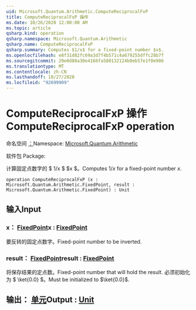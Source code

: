 ```yaml
---
uid: Microsoft.Quantum.Arithmetic.ComputeReciprocalFxP
title: ComputeReciprocalFxP 操作
ms.date: 10/26/2020 12:00:00 AM
ms.topic: article
qsharp.kind: operation
qsharp.namespace: Microsoft.Quantum.Arithmetic
qsharp.name: ComputeReciprocalFxP
qsharp.summary: Computes $1/x$ for a fixed-point number $x$.
ms.openlocfilehash: e8f31d82fc69a3d7f4b571c4a679255dffc28b7f
ms.sourcegitcommit: 29e0d88a30e4166fa580132124b0eb57e1f0e986
ms.translationtype: MT
ms.contentlocale: zh-CN
ms.lasthandoff: 10/27/2020
ms.locfileid: "92699909"
---
```

# <a name="computereciprocalfxp-operation"></a><span data-ttu-id="1e01c-102">ComputeReciprocalFxP 操作</span><span class="sxs-lookup"><span data-stu-id="1e01c-102">ComputeReciprocalFxP operation</span></span>

<span data-ttu-id="1e01c-103">命名空间 [：](xref:Microsoft.Quantum.Arithmetic)</span><span class="sxs-lookup"><span data-stu-id="1e01c-103">Namespace: [Microsoft.Quantum.Arithmetic](xref:Microsoft.Quantum.Arithmetic)</span></span>

<span data-ttu-id="1e01c-104">软件包 [](https://nuget.org/packages/)</span><span class="sxs-lookup"><span data-stu-id="1e01c-104">Package: [](https://nuget.org/packages/)</span></span>


<span data-ttu-id="1e01c-105">计算固定点数字的 $ 1/x $ $x $。</span><span class="sxs-lookup"><span data-stu-id="1e01c-105">Computes $1/x$ for a fixed-point number $x$.</span></span>

```qsharp
operation ComputeReciprocalFxP (x : Microsoft.Quantum.Arithmetic.FixedPoint, result : Microsoft.Quantum.Arithmetic.FixedPoint) : Unit
```


## <a name="input"></a><span data-ttu-id="1e01c-106">输入</span><span class="sxs-lookup"><span data-stu-id="1e01c-106">Input</span></span>

### <a name="x--fixedpoint"></a><span data-ttu-id="1e01c-107">x： [FixedPoint](xref:Microsoft.Quantum.Arithmetic.FixedPoint)</span><span class="sxs-lookup"><span data-stu-id="1e01c-107">x : [FixedPoint](xref:Microsoft.Quantum.Arithmetic.FixedPoint)</span></span>

<span data-ttu-id="1e01c-108">要反转的固定点数字。</span><span class="sxs-lookup"><span data-stu-id="1e01c-108">Fixed-point number to be inverted.</span></span>


### <a name="result--fixedpoint"></a><span data-ttu-id="1e01c-109">result： [FixedPoint](xref:Microsoft.Quantum.Arithmetic.FixedPoint)</span><span class="sxs-lookup"><span data-stu-id="1e01c-109">result : [FixedPoint](xref:Microsoft.Quantum.Arithmetic.FixedPoint)</span></span>

<span data-ttu-id="1e01c-110">将保存结果的定点数。</span><span class="sxs-lookup"><span data-stu-id="1e01c-110">Fixed-point number that will hold the result.</span></span> <span data-ttu-id="1e01c-111">必须初始化为 $ \ket{0.0} $。</span><span class="sxs-lookup"><span data-stu-id="1e01c-111">Must be initialized to $\ket{0.0}$.</span></span>



## <a name="output--unit"></a><span data-ttu-id="1e01c-112">输出： [单元](xref:microsoft.quantum.lang-ref.unit)</span><span class="sxs-lookup"><span data-stu-id="1e01c-112">Output : [Unit](xref:microsoft.quantum.lang-ref.unit)</span></span>

